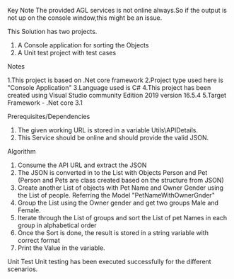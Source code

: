 

Key Note
The provided AGL services is not online always.So if the output is not up on the console window,this might be an issue.

This Solution has two projects.
1. A Console application for sorting the Objects
2. A Unit test project with test cases


Notes

1.This project is based on .Net core framework
2.Project type used here is "Console Application"
3.Language used is C#
4.This project has been created using Visual Studio community Edition 2019 version 16.5.4
5.Target Framework - .Net core 3.1


Prerequisites/Dependencies

1. The given working URL is stored in a variable Utils\APIDetails.
2. This Service should be online and should provide the valid JSON.



Algorithm

1. Consume the API URL and extract the JSON 
2. The JSON is converted in to the List  with Objects Person and Pet (Person and Pets are class created based on the structure from JSON)
3. Create another List of objects with Pet Name and Owner Gender using the List of people. Referring the Model "PetNameWithOwnerGnder"
4. Group the List using the Owner gender and get two groups Male and Female.
5. Iterate through the List of groups and sort the List of pet Names in each group in alphabetical order
6. Once the Sort is done, the result is stored in a string variable with correct format
7. Print the Value in the variable.


Unit Test
Unit testing has been executed successfully for the different scenarios.
